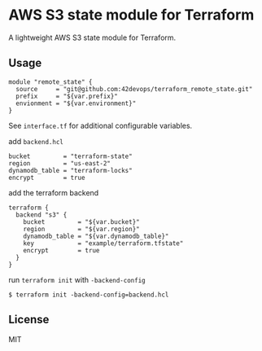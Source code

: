# AWS S3 state module for Terraform

A lightweight AWS S3 state module for Terraform.

## Usage

```
module "remote_state" {
  source     = "git@github.com:42devops/terraform_remote_state.git"
  prefix     = "${var.prefix}"
  envionment = "${var.environment}"
}
```

See `interface.tf` for additional configurable variables.

add `backend.hcl`

```
bucket         = "terraform-state"
region         = "us-east-2"
dynamodb_table = "terraform-locks"
encrypt        = true
```

add the terraform backend

```
terraform {
  backend "s3" {
    bucket         = "${var.bucket}"
    region         = "${var.region}"
    dynamodb_table = "${var.dynamodb_table}"
    key            = "example/terraform.tfstate"
    encrypt        = true
  }
}
```

run `terraform init` with `-backend-config`

```
$ terraform init -backend-config=backend.hcl
```

## License

MIT
